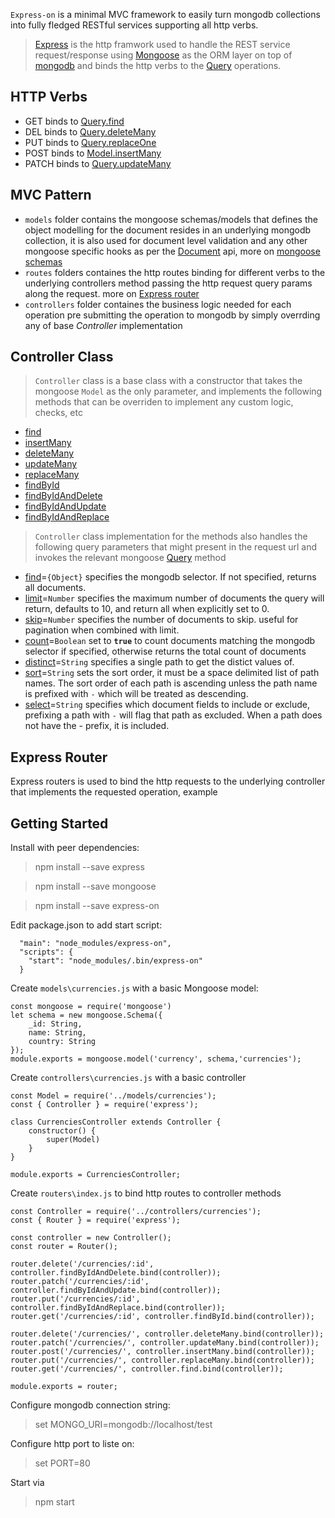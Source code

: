 `Express-on` is a minimal MVC framework to easily turn mongodb collections into fully fledged RESTful services supporting all http verbs.

>[Express](https://expressjs.com) is the http framwork used to handle the REST service request/response using [Mongoose](https://mongoosejs.com/) as the ORM layer on top of [mongodb](https://mongodb.com) and binds the http verbs to the [Query](https://mongoosejs.com/docs/api/query.html) operations.


HTTP Verbs
-----
* GET binds to [Query.find](https://mongoosejs.com/docs/api/query.html#query_Query-find)
* DEL binds to [Query.deleteMany](https://mongoosejs.com/docs/api/query.html#query_Query-deleteMany)
* PUT binds to [Query.replaceOne](https://mongoosejs.com/docs/api/query.html#query_Query-replaceOne)
* POST binds to [Model.insertMany](https://mongoosejs.com/docs/api/model.html#model_Model.insertMany)
* PATCH binds to [Query.updateMany](https://mongoosejs.com/docs/api/query.html#query_Query-updateMany)

MVC Pattern
-----
* `models` folder contains the mongoose schemas/models that defines the object modelling for the document resides in an underlying mongodb collection, it is also used for document level validation and any other mongoose specific hooks as per the [Document](https://mongoosejs.com/docs/api/document.html) api, more on [mongoose schemas](https://mongoosejs.com/docs/guide.html)
* `routes` folders containes the http routes binding for different verbs to the underlying controllers method passing the http request query params along the request. more on [Express router](https://expressjs.com/en/4x/api.html#router)
* `controllers` folder containes the business logic needed for each operation pre submitting the operation to mongodb by simply overrding any of base *Controller* implementation

Controller Class
----
>`Controller` class is a base class with a constructor that takes the mongoose `Model` as the only parameter, and implements the following methods that can be overriden to implement any custom logic, checks, etc
* [find](https://mongoosejs.com/docs/api/query.html#query_Query-find)
* [insertMany](https://mongoosejs.com/docs/api/model.html#model_Model.insertMany)
* [deleteMany](https://mongoosejs.com/docs/api/query.html#query_Query-deleteMany)
* [updateMany](https://mongoosejs.com/docs/api/query.html#query_Query-updateMany)
* [replaceMany](https://mongoosejs.com/docs/api/query.html#query_Query-replaceOne)
* [findById](https://mongoosejs.com/docs/api/query.html#query_Query.findOne)
* [findByIdAndDelete](https://mongoosejs.com/docs/api/query.html#query_Query.deleteOne)
* [findByIdAndUpdate](https://mongoosejs.com/docs/api/query.html#query_Query.updateOne)
* [findByIdAndReplace](https://mongoosejs.com/docs/api/query.html#query_Query-replaceOne)

>`Controller` class implementation for the methods also handles the following query parameters that might present in the request url and invokes the relevant mongoose [Query](https://mongoosejs.com/docs/api/query.html) method
* [find](https://mongoosejs.com/docs/api/query.html#query_Query-find)=`{Object}`  specifies the mongodb selector. If not specified, returns all documents.
* [limit](https://mongoosejs.com/docs/api/query.html#query_Query-limit)=`Number` specifies the maximum number of documents the query will return, defaults to 10, and return all when explicitly set to 0.
* [skip](https://mongoosejs.com/docs/api/query.html#query_Query-skip)=`Number` specifies the number of documents to skip. useful for pagination when combined with limit.
* [count](https://mongoosejs.com/docs/api/query.html#query_Query-count)=`Boolean` set to **`true`** to count documents matching the mongodb selector if specified, otherwise returns the total count of documents
* [distinct](https://mongoosejs.com/docs/api/query.html#query_Query-distinct)=`String` specifies a single path to get the distict values of.
* [sort](https://mongoosejs.com/docs/api/query.html#query_Query-sort)=`String` sets the sort order, it must be a space delimited list of path names. The sort order of each path is ascending unless the path name is prefixed with `-` which will be treated as descending.
* [select](https://mongoosejs.com/docs/api/query.html#query_Query-select)=`String` specifies which document fields to include or exclude, prefixing a path with `-` will flag that path as excluded. When a path does not have the - prefix, it is included.


Express Router
----
Express routers is used to bind the http requests to the underlying controller that implements the requested operation, example


Getting Started
---
Install with peer dependencies:
>npm install --save express

>npm install --save mongoose

>npm install --save express-on

Edit package.json to add start script:
```
  "main": "node_modules/express-on",
  "scripts": {
    "start": "node_modules/.bin/express-on"
  }
```
Create `models\currencies.js` with a basic Mongoose model:
```
const mongoose = require('mongoose')
let schema = new mongoose.Schema({
    _id: String,
    name: String,
    country: String
});
module.exports = mongoose.model('currency', schema,'currencies');
```
Create `controllers\currencies.js` with a basic controller
```
const Model = require('../models/currencies');
const { Controller } = require('express');

class CurrenciesController extends Controller {
    constructor() {
        super(Model)
    }
}

module.exports = CurrenciesController;
```

Create `routers\index.js` to bind http routes to controller methods
```
const Controller = require('../controllers/currencies');
const { Router } = require('express');

const controller = new Controller();
const router = Router();

router.delete('/currencies/:id', controller.findByIdAndDelete.bind(controller));
router.patch('/currencies/:id', controller.findByIdAndUpdate.bind(controller));
router.put('/currencies/:id', controller.findByIdAndReplace.bind(controller));
router.get('/currencies/:id', controller.findById.bind(controller));

router.delete('/currencies/', controller.deleteMany.bind(controller));
router.patch('/currencies/', controller.updateMany.bind(controller));
router.post('/currencies/', controller.insertMany.bind(controller));
router.put('/currencies/', controller.replaceMany.bind(controller));
router.get('/currencies/', controller.find.bind(controller));

module.exports = router;
```
Configure mongodb connection string:
>set MONGO_URI=mongodb://localhost/test

Configure http port to liste on:
>set PORT=80

Start via
>npm start